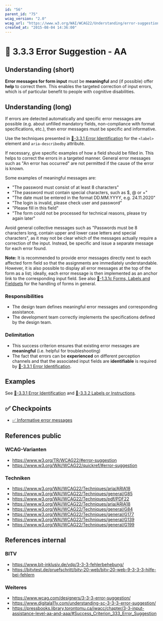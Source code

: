 ```yaml
---
id: "56"
parent_id: "75"
wcag_version: "2.0"
wcag_url: "https://www.w3.org/WAI/WCAG22/Understanding/error-suggestion.html"
created_at: "2015-08-04 14:36:00"
---
```


# 📜 3.3.3 Error Suggestion - AA

## Understanding (short)

**Error messages for form input** must be **meaningful** and (if possible) offer **help** to correct them. This enables the targeted correction of input errors, which is of particular benefit to people with cognitive disabilities.

## Understanding (long)

If errors are detected automatically and specific error messages are possible (e.g. about unfilled mandatory fields, non-compliance with format specifications, etc.), then error messages must be specific and informative.

Use the techniques presented in [📜-3.3.1 Error Identification](/en/wcag/3.3.1-error-identification) for the `<label>` element and `aria-describedby` attribute.

If necessary, give specific examples of how a field should be filled in. This helps to correct the errors in a targeted manner. General error messages such as "An error has occurred" are not permitted if the cause of the error is known.

Some examples of meaningful messages are:

- "The password must consist of at least 8 characters"
- "The password must contain special characters, such as $, @ or +"
- "The date must be entered in the format DD.MM.YYYY, e.g. 24.11.2020"
- "The login is invalid, please check user and password"
- "Please fill in this field"
- "The form could not be processed for technical reasons, please try again later"

Avoid general collective messages such as "Passwords must be 8 characters long, contain upper and lower case letters and special characters", as it may not be clear which of the messages actually require a correction of the input. Instead, be specific and issue a separate message for each error found.

**Note:** It is recommended to provide error messages directly next to each affected form field so that the assignments are immediately understandable. However, it is also possible to display all error messages at the top of the form as a list; ideally, each error message is then implemented as an anchor link to the corresponding input field. See also [📜-1.3.1c Forms, Labels and Fieldsets](/en/wcag/1.3.1c-forms-labels-and-fieldsets) for the handling of forms in general.

### Responsibilities

- The design team defines meaningful error messages and corresponding assistance.
- The development team correctly implements the specifications defined by the design team.

### Delimitation

- This success criterion ensures that existing error messages are **meaningful** (i.e. helpful for troubleshooting)
- The fact that errors can be **experienced** on different perception channels and that the associated input fields are **identifiable** is required by [📜-3.3.1 Error Identification](/en/wcag/3.3.1-error-identification).

## Examples

See [📜-3.3.1 Error Identification](/en/wcag/3.3.1-error-identification) and [📜-3.3.2 Labels or Instructions](/en/wcag/3.3.2-labels-or-instructions).

## ✅ Checkpoints

- [✅ Informative error messages](informative-error-messages)

## References public

### WCAG-Varianten
- <https://www.w3.org/TR/WCAG22/#error-suggestion>
- <https://www.w3.org/WAI/WCAG22/quickref/#error-suggestion>

### Techniken
- <https://www.w3.org/WAI/WCAG22/Techniques/aria/ARIA18>
- <https://www.w3.org/WAI/WCAG22/Techniques/general/G85>
- <https://www.w3.org/WAI/WCAG22/Techniques/pdf/PDF22>
- <https://www.w3.org/WAI/WCAG22/Techniques/aria/ARIA18>
- <https://www.w3.org/WAI/WCAG22/Techniques/general/G84>
- <https://www.w3.org/WAI/WCAG22/Techniques/general/G177>
- <https://www.w3.org/WAI/WCAG22/Techniques/general/G139>
- <https://www.w3.org/WAI/WCAG22/Techniques/general/G199>

## References internal

### BITV
- <https://www.bit-inklusiv.de/vdp/3-3-3-fehlerbehebung/>
- <https://bitvtest.de/pruefschritt/bitv-20-web/bitv-20-web-9-3-3-3-hilfe-bei-fehlern>

### Weiteres
- <https://www.wcag.com/designers/3-3-3-error-suggestion/>
- <https://www.digitala11y.com/understanding-sc-3-3-3-error-suggestion/>
- <https://pressbooks.library.torontomu.ca/iwacc/chapter/3-3-input-assistance-level-aa-and-aaa/#Success_Criterion_333_Error_Suggestion>
